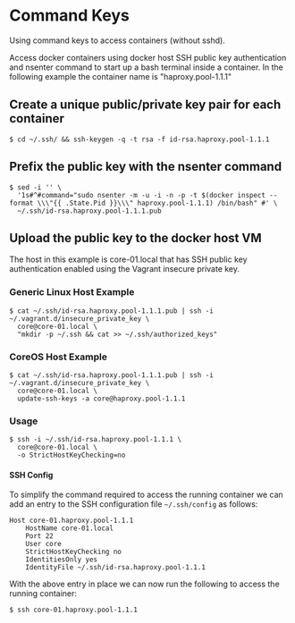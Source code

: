 # Command Keys

Using command keys to access containers (without sshd).

Access docker containers using docker host SSH public key authentication and nsenter command to start up a bash terminal inside a container. In the following example the container name is "haproxy.pool-1.1.1"

## Create a unique public/private key pair for each container

```
$ cd ~/.ssh/ && ssh-keygen -q -t rsa -f id-rsa.haproxy.pool-1.1.1
```

## Prefix the public key with the nsenter command

```
$ sed -i '' \
  '1s#^#command="sudo nsenter -m -u -i -n -p -t $(docker inspect --format \\\"{{ .State.Pid }}\\\" haproxy.pool-1.1.1) /bin/bash" #' \
  ~/.ssh/id-rsa.haproxy.pool-1.1.1.pub
```

## Upload the public key to the docker host VM

The host in this example is core-01.local that has SSH public key authentication enabled using the Vagrant insecure private key.

### Generic Linux Host Example

```
$ cat ~/.ssh/id-rsa.haproxy.pool-1.1.1.pub | ssh -i ~/.vagrant.d/insecure_private_key \
  core@core-01.local \
  "mkdir -p ~/.ssh && cat >> ~/.ssh/authorized_keys"
```

### CoreOS Host Example

```
$ cat ~/.ssh/id-rsa.haproxy.pool-1.1.1.pub | ssh -i ~/.vagrant.d/insecure_private_key \
  core@core-01.local \
  update-ssh-keys -a core@haproxy.pool-1.1.1
```

### Usage

```
$ ssh -i ~/.ssh/id-rsa.haproxy.pool-1.1.1 \
  core@core-01.local \
  -o StrictHostKeyChecking=no
```

#### SSH Config

To simplify the command required to access the running container we can add an entry to the SSH configuration file ```~/.ssh/config``` as follows:

```
Host core-01.haproxy.pool-1.1.1
	HostName core-01.local
	Port 22
	User core
	StrictHostKeyChecking no
	IdentitiesOnly yes
	IdentityFile ~/.ssh/id-rsa.haproxy.pool-1.1.1
```

With the above entry in place we can now run the following to access the running container:

```
$ ssh core-01.haproxy.pool-1.1.1
```
